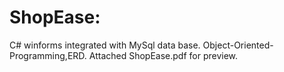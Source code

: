 # ShopEase:
C# winforms integrated with MySql data base.
Object-Oriented-Programming,ERD.
Attached ShopEase.pdf for preview.
